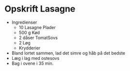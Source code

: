 # Opskrift Lasagne

* Ingredienser
	* 10 Lasagne Plader
	* 500 g Kød
	* 2 dåser TomatSovs
	* 2 Løg
	* Krydderier
* Bland lortet sammen, lad det simre og håb på det bedste
* Læg i lag med ostesovs
* Bag i ovene i 35 min. 

